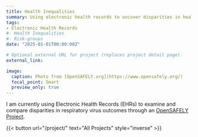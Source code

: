 ```yaml
---
title: Health Inequalities
summary: Using electronic health records to uncover disparities in health outcomes
tags:
- Electronic Health Records
#- Health Inequalities
#- Risk-groups
date: "2025-01-01T00:00:00Z"

# Optional external URL for project (replaces project detail page).
external_link: 

image:
  caption: Photo from [OpenSAFELY.org](https://www.opensafely.org/)
  focal_point: Smart
  preview_only: true
---
```


I am currently using Electronic Health Records (EHRs) to examine and compare disparities in respiratory virus outcomes through an [OpenSAFELY Project](https://www.opensafely.org/approved-projects/#project-176).

{{< button url="/project/" text="All Projects" style="inverse" >}}